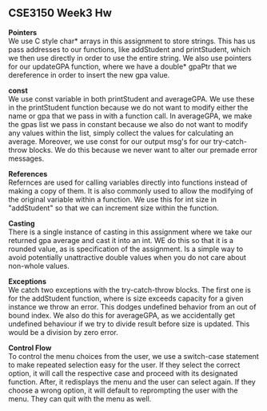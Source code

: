 ## CSE3150 Week3 Hw

**Pointers**  
We use C style char* arrays in this assignment to store strings. This has us pass addresses to our functions, like addStudent and printStudent, which we then use directly in order to use the entire string. We also use pointers for our updateGPA function, where we have a double* gpaPtr that we dereference in order to insert the new gpa value.

**const**  
We use const variable in both printStudent and averageGPA. We use these in the printStudent function because we do not want to modify either the name or gpa that we pass in with a function call. In averageGPA, we make the gpas list we pass in constant because we also do not want  to modify any values within the list, simply collect the values for calculating an average. Moreover, we use const for our output msg's for our try-catch-throw blocks. We do this because we never want to alter our
premade error messages.

**References**  
Refernces are used for calling variables directly into functions instead of making a copy of them. It is also commonly used to allow the modifying of the original variable within a function. We use this for int size in "addStudent" so that we can increment size within the function.

**Casting**  
There is a single instance of casting in this assignment where we take our returned gpa average and cast it into an int. WE do this so that it is a rounded value, as is specification of the assignment. Is a simple way to avoid potentially unattractive double values when you do not care about non-whole values.

**Exceptions**  
We catch two exceptions with the try-catch-throw blocks. The first one is for the addStudent function, where is size exceeds capacity for a given instance we throw an error. This dodges undefined behavior from an out of bound index. We also do this for averageGPA, as we accidentally get undefined behaviour if we try to divide result before size is updated. This would be a division by zero error.

**Control Flow**  
To control the menu choices from the user, we use a switch-case statement to make repeated selection easy for the user. If they select the correct option, it will call the respective case and proceed with its designated function. After, it redisplays the menu and the user can select again. If they choose a wrong option, it will default to reprompting the user with the menu. They can quit with the menu as well.
